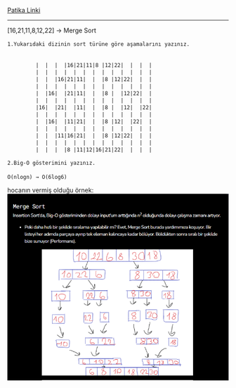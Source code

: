 [Patika Linki](https://app.patika.dev/kajinski)
***

[16,21,11,8,12,22] -> Merge Sort

```
1.Yukarıdaki dizinin sort türüne göre aşamalarını yazınız.


         |  |  |  |16|21|11|8 |12|22|  |  |  |
         |  |  |  |  |  |  |  |  |  |  |  |  |
         |  |  |16|21|11|  |  |8 |12|22|  |  |
         |  |  |  |  |  |  |  |  |  |  |  |  |
         |  |16|  |21|11|  |  |8 |  |12|22|  |
         |  |  |  |  |  |  |  |  |  |  |  |  |
         |16|  |21|  |11|  |  |8 |  |12|  |22|
         |  |  |  |  |  |  |  |  |  |  |  |  |
         |  |16|  |11|21|  |  |8 |12|  |22|  |
         |  |  |  |  |  |  |  |  |  |  |  |  |
         |  |  |11|16|21|  |  |8 |12|22|  |  |
         |  |  |  |  |  |  |  |  |  |  |  |  |
         |  |  |  |8 |11|12|16|21|22|  |  |  |
```
```
2.Big-O gösterimini yazınız.

O(nlogn) → O(6log6)
```

hocanın vermiş olduğu örnek:
![](img/Ekran%20g%C3%B6r%C3%BCnt%C3%BCs%C3%BC%202022-10-22%20235006.png)